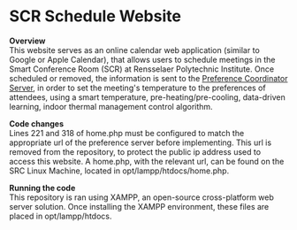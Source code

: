 # SCR Schedule Website


**Overview** <br>
This website serves as an online calendar web application (similar to Google or Apple Calendar), that allows users to schedule meetings in the Smart Conference Room (SCR) at Rensselaer Polytechnic Institute. Once scheduled or removed, the information is sent to the [Preference Coordinator Server](https://github.com/zacknawrocki/HVAC-and-Lighting-Preference-System/tree/master/coordinator), in order to set the meeting's temperature to the preferences of attendees, using a smart temperature, pre-heating/pre-cooling, data-driven learning, indoor thermal management control algorithm.

**Code changes** <br>
Lines 221 and 318 of home.php must be configured to match the appropriate url of the preference server before implementing. This url is removed from the repository, to protect the public ip address used to access this website. A home.php, with the relevant url, can be found on the SRC Linux Machine, located in opt/lampp/htdocs/home.php.


**Running the code** <br>
This repository is ran using XAMPP, an open-source cross-platform web server solution. Once installing the XAMPP environment, these files are placed in opt/lampp/htdocs.
